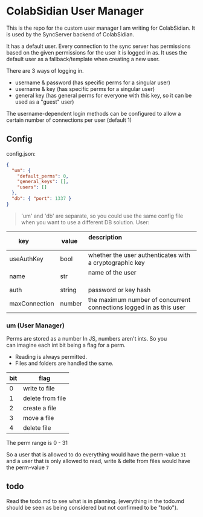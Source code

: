 # ColabSidian User Manager

This is the repo for the custom user manager I am writing for ColabSidian.
It is used by the SyncServer backend of ColabSidian.

It has a default user.
Every connection to the sync server has permissions based on the given permissions for the user it is logged in as.
It uses the default user as a fallback/template when creating a new user.

There are 3 ways of logging in.

- username & password (has specific perms for a singular user) <!--? only one connection per user???? -->
- username & key (has specific perms for a singular user) <!--? sha256/RSA??? -->
- general key (has general perms for everyone with this key, so it can be used as a "guest" user) <!--? simple pass-phrase possible??? -->

The username-dependent login methods can be configured to allow a certain number of connections per user (default 1)

## Config

config.json:

```json
{
  "um": {
    "default_perms": 0,
    "general_keys": [],
    "users": []
  },
  "db": { "port": 1337 }
}
```

> 'um' and 'db' are separate, so you could use the same config file when you want to use a different DB solution.
> User:

| key            | value   | description                                                         |
| -------------- | ------- | ------------------------------------------------------------------- |
| useAuthKey     | bool    | whether the user authenticates with a cryptographic key             |
| name           | str     | name of the user                                                    |
| auth           | string  | password or key hash                                                |
| maxConnection  | number  | the maximum number of concurrent connections logged in as this user |

### um (User Manager)

Perms are stored as a number <!--TODO maybe add more perm options-->
In JS, numbers aren't ints. So you can imagine each int bit being a flag for a perm.

- Reading is always permitted.
- Files and folders are handled the same.

| bit | flag             |
| --- | ---------------- |
| 0   | write to file    |
| 1   | delete from file |
| 2   | create a file    |
| 3   | move a file      |
| 4   | delete file      |

The perm range is 0 - 31

So a user that is allowed to do everything would have the perm-value `31`
and a user that is only allowed to read, write & delte from files would have the perm-value `7`

## todo

Read the todo.md to see what is in planning.
(everything in the todo.md should be seen as being considered but not confirmed to be "todo").

